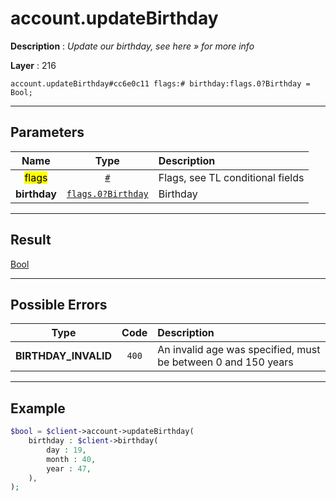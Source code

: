 # account.updateBirthday

**Description** : *Update our birthday, see here &raquo; for more info*

**Layer** : 216

```tl
account.updateBirthday#cc6e0c11 flags:# birthday:flags.0?Birthday = Bool;
```

---

## Parameters

| Name | Type | Description |
| :---: | :---: | :--- |
| <mark>flags</mark> | [`#`](type/#) | Flags, see TL conditional fields |
| **birthday** | [`flags.0?Birthday`](type/Birthday) | Birthday |

---

## Result

[Bool](type/Bool)

---

## Possible Errors

| Type | Code | Description |
| :---: | :---: | :--- |
| **BIRTHDAY_INVALID** | `400` | An invalid age was specified, must be between 0 and 150 years |

---

## Example

```php
$bool = $client->account->updateBirthday(
	birthday : $client->birthday(
		day : 19,
		month : 40,
		year : 47,
	),
);
```